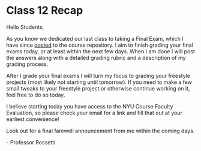 # Class 12 Recap

Hello Students,

As you know we dedicated our last class to taking a Final Exam, which I have since [posted](https://github.com/prof-rossetti/nyu-info-2335-70-201706/blob/master/exams/final/NYU-INFO-2335-70-Final-Exam.pdf) to the course repository. I aim to finish grading your final exams today, or at least within the next few days. When I am done I will post the answers along with a detailed grading rubric and a description of my grading process.

After I grade your final exams I will turn my focus to grading your freestyle projects (most likely not starting until tomorrow). If you need to make a few small tweaks to your freestyle project or otherwise continue working on it, feel free to do so today.

I believe starting today you have access to the NYU Course Faculty Evaluation, so please check your email for a link and fill that out at your earliest convenience!

Look out for a final farewell announcement from me within the coming days.

\- Professor Rossetti
